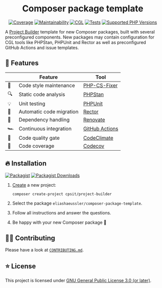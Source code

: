 <div align="center">

# Composer package template

[![Coverage](https://img.shields.io/codecov/c/github/eliashaeussler/composer-package-template?logo=codecov&token=PZ4ICjI2Xb)](https://codecov.io/gh/eliashaeussler/composer-package-template)
[![Maintainability](https://img.shields.io/codeclimate/maintainability/eliashaeussler/composer-package-template?logo=codeclimate)](https://codeclimate.com/github/eliashaeussler/composer-package-template/maintainability)
[![CGL](https://img.shields.io/github/actions/workflow/status/eliashaeussler/composer-package-template/cgl.yaml?label=cgl&logo=github)](https://github.com/eliashaeussler/composer-package-template/actions/workflows/cgl.yaml)
[![Tests](https://img.shields.io/github/actions/workflow/status/eliashaeussler/composer-package-template/tests.yaml?label=tests&logo=github)](https://github.com/eliashaeussler/composer-package-template/actions/workflows/tests.yaml)
[![Supported PHP Versions](https://img.shields.io/packagist/dependency-v/eliashaeussler/composer-package-template/php?logo=php)](https://packagist.org/packages/eliashaeussler/composer-package-template)

</div>

A [Project Builder](https://github.com/CPS-IT/project-builder) template for
new Composer packages, built with several preconfigured components. New
packages may contain configuration for CGL tools like PHPStan, PHPUnit and
Rector as well as preconfigured GitHub Actions and issue templates.

## 🚀 Features

|    | Feature                  | Tool                                                  |
|----|--------------------------|-------------------------------------------------------|
| 🧹 | Code style maintenance   | [PHP-CS-Fixer](https://cs.symfony.com/)               |
| 🔍 | Static code analysis     | [PHPStan](https://phpstan.org/)                       |
| 💡 | Unit testing             | [PHPUnit](https://phpunit.de/)                        |
| 🏡 | Automatic code migration | [Rector](https://getrector.com/)                      |
| 💅 | Dependency handling      | [Renovate](https://renovatebot.com/)                  |
| 🏎 | Continuous integration   | [GitHub Actions](https://github.com/features/actions) |
| 🧠 | Code quality gate        | [CodeClimate](https://codeclimate.com/)               |
| 🦄 | Code coverage            | [Codecov](https://about.codecov.io/)                  |

## 🔥 Installation

[![Packagist](https://img.shields.io/packagist/v/eliashaeussler/composer-package-template?label=version&logo=packagist)](https://packagist.org/packages/eliashaeussler/composer-package-template)
[![Packagist Downloads](https://img.shields.io/packagist/dt/eliashaeussler/composer-package-template?color=brightgreen)](https://packagist.org/packages/eliashaeussler/composer-package-template)

1. [Create](https://project-builder.cps-it.de/getting-started.html) a new project:

   ```bash
   composer create-project cpsit/project-builder
   ```

2. Select the package `eliashaeussler/composer-package-template`.
3. Follow all instructions and answer the questions.
4. Be happy with your new Composer package 🥳

## 🧑‍💻 Contributing

Please have a look at [`CONTRIBUTING.md`](CONTRIBUTING.md).

## ⭐ License

This project is licensed under [GNU General Public License 3.0 (or later)](LICENSE).
